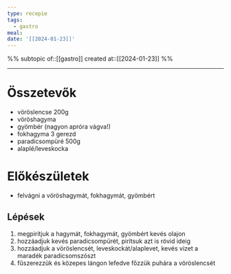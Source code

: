 ```yaml
---
type: recepie
tags:
  - gastro
meal: 
date: '[[2024-01-23]]'
---
```

%%
subtopic of::[[gastro]]
created at::[[2024-01-23]]
%%


---

# Összetevők
- vöröslencse 200g
- vöröshagyma
- gyömbér (nagyon apróra vágva!)
- fokhagyma 3 gerezd
- paradicsompüré 500g
- alaplé/leveskocka
# Előkészületek
- felvágni a vöröshagymát, fokhagymát, gyömbért
## Lépések
1. megpirítjuk a hagymát, fokhagymát, gyömbért kevés olajon
2. hozzáadjuk kevés paradicsompürét, pirítsuk azt is rövid ideig
3. hozzáadjuk a vöröslencsét, leveskockát/alaplevet, kevés vizet a maradék paradicsomszószt
4. fűszerezzük és közepes lángon lefedve főzzük puhára a vöröslencsét

